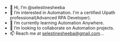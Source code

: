 - 👋 Hi, I’m @selestinesheeba
- 👀 I’m interested in Automation. I'm a certified Uipath professional(Advanced RPA Developer).
- 🌱 I’m currently learning Automation Anywhere.
- 💞️ I’m looking to collaborate on Automation projects.
- 📫 Reach me at selestinesheeba@gmail.com...

<!---
selestinesheeba/selestinesheeba is a ✨ special ✨ repository because its `README.md` (this file) appears on your GitHub profile.
You can click the Preview link to take a look at your changes.
--->
